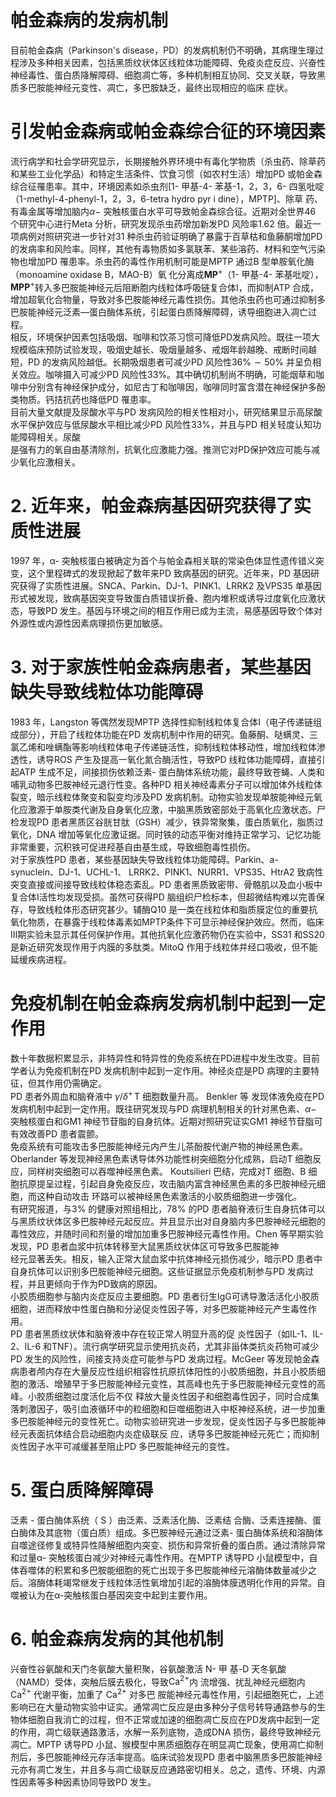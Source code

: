 # 帕金森病的发病机制  
目前帕金森病（Parkinson's disease，PD）的发病机制仍不明确，其病理生理过程涉及多种相关因素，包括黑质纹状体区线粒体功能障碍、免疫炎症反应、兴奋性神经毒性、蛋白质降解障碍、细胞凋亡等，多种机制相互协同、交叉关联，导致黑质多巴胺能神经元变性、凋亡，多巴胺缺乏，最终出现相应的临床 症状。  
#  引发帕金森病或帕金森综合征的环境因素  
流行病学和社会学研究显示，长期接触外界环境中有毒化学物质（杀虫药、除草药和某些工业化学品）和特定生活条件、饮食习惯（如农村生活）增加PD 或帕金森综合征罹患率。其中，环境因素如杀虫剂[1- 甲基-4- 苯基-1，2，3，6- 四氢吡啶（1-methyl-4-phenyl-1，2，3，6-tetra hydro pyr i dine），MPTP]、除草 药、有毒金属等增加脑内$\alpha-$ 突触核蛋白水平可导致帕金森综合征。近期对全世界46 个研究中心进行Meta 分析，研究发现杀虫药增加新发PD 风险率1.62 倍。最近一项病例对照研究进一步针对31 种杀虫药验证明确了暴露于百草枯和鱼藤酮增加PD 的发病率和风险率。同样，其他有毒物质如多氯联苯、某些溶药、材料和空气污染物也增加PD 罹患率。杀虫药的毒性作用机制可能是MPTP 通过B 型单胺氧化酶（monoamine oxidase B，MAO-B）氧  化分离成$\mathbf{M}\mathbf{P}^{+}$（1- 甲基-4- 苯基吡啶），$\mathbf{M}\mathbf{P}\mathbf{P}^{+}$转入多巴胺能神经元后阻断胞内线粒体呼吸链复合体Ⅰ，而抑制ATP 合成，增加超氧化合物量，导致对多巴胺能神经元毒性损伤。其他杀虫药也可通过抑制多巴胺能神经元泛素—蛋白酶体系统，引起蛋白质降解障碍，诱导细胞进入凋亡过程。  
相反，环境保护因素包括吸烟、咖啡和饮茶习惯可降低PD发病风险。既往一项大规模临床预防试验发现，吸烟史越长、吸烟量越多、戒烟年龄越晚、戒断时间越短，PD 的发病风险越低。长期吸烟患者可减少PD 风险性$36\%\sim50\%$ 并呈负相关效应。咖啡摄入可减少PD 风险性$33\%$。其中确切机制尚不明确，可能烟草和咖啡中分别含有神经保护成分，如尼古丁和咖啡因，咖啡同时富含潜在神经保护多酚类物质。钙拮抗药也降低PD 罹患率。  
目前大量文献提及尿酸水平与PD 发病风险的相关性相对小，研究结果显示高尿酸水平保护效应与低尿酸水平相比减少PD 风险性$33\%$，并且与PD 相关轻度认知功能障碍相关。尿酸  
是强有力的氧自由基清除剂，抗氧化应激能力强。推测它对PD保护效应可能与减少氧化应激相关。  
# 2. 近年来，帕金森病基因研究获得了实质性进展  
1997 年，α- 突触核蛋白被确定为首个与帕金森相关联的常染色体显性遗传错义突变，这个里程碑式的发现掀起了数年来PD 致病基因的研究。近年来，PD 基因研究获得了实质性进展。SNCA、Parkin、DJ-1、PINK1、LRRK2 及VPS35 单基因形式被发现，致病基因突变导致蛋白质错误折叠、胞内堆积或诱导过度氧化应激状态，导致PD 发生。基因与环境之间的相互作用已成为主流，易感基因导致个体对外源性或内源性因素病理损伤更加敏感。  
# 3. 对于家族性帕金森病患者，某些基因缺失导致线粒体功能障碍  
1983 年，Langston 等偶然发现MPTP 选择性抑制线粒体复合体Ⅰ（电子传递链组成部分），开启了线粒体功能在PD 发病机制中作用的研究。鱼藤酮、哒螨灵、三氯乙烯和唑螨酯等影响线粒体电子传递链活性，抑制线粒体移动性，增加线粒体渗透性，诱导ROS 产生及提高一氧化氮合酶活性，导致PD 线粒体功能障碍，直接引起ATP 生成不足，间接损伤依赖泛素- 蛋白酶体系统功能，最终导致苍蝇、人类和哺乳动物多巴胺神经元退行性变。各种PD 相关神经毒素分子可以增加体外线粒体裂变，暗示线粒体聚变和裂变均涉及PD 发病机制。动物实验发现单胺能神经元氧化应激源于单胺类代谢及自身氧化应激，中脑黑质致密部处于高氧化应激状态。尸检发现PD 患者黑质区谷胱甘肽（GSH）减少，铁异常聚集，蛋白质氧化，脂质过氧化，DNA 增加等氧化应激证据。同时铁的动态平衡对维持正常学习、记忆功能非常重要，沉积铁可促进羟基自由基生成，导致细胞毒性损伤。  
对于家族性PD 患者，某些基因缺失导致线粒体功能障碍。Parkin、a-synuclein、DJ-1、UCHL-1、 LRRK2、PINK1、NURR1、VPS35、HtrA2 致病性突变直接或间接导致线粒体稳态紊乱。PD 患者黑质致密带、骨骼肌以及血小板中复合体Ⅰ活性均发现受损。虽然可获得PD 脑组织尸检标本，但超微结构难以完善保存，导致线粒体形态研究甚少。辅酶Q10 是一类在线粒体和脂质膜定位的重要抗氧化物质，在暴露于线粒体毒素如MPTP条件下可显示神经保护效应。然而，临床Ⅲ期实验未显示其任何保护作用。其他抗氧化应激药物仍在实验中，SS31 和SS20 是新近研究发现作用于内膜的多肽类。MitoQ 作用于线粒体并经口吸收，但不能延缓疾病进程。  
#  免疫机制在帕金森病发病机制中起到一定作用  
数十年数据积累显示，非特异性和特异性的免疫系统在PD进程中发生改变。目前学者认为免疫机制在PD 发病机制中起到一定作用。神经炎症是PD 病理的主要特征，但其作用仍需确定。  
PD  患者外周血和脑脊液中 $\gamma/{\delta}^{+}\,\mathrm{T}$  细胞数量升高。 Benkler  等 发现体液免疫在PD 发病机制中起到一定作用。既往研究发现与PD 病理机制相关的针对黑色素、$\alpha-$ 突触核蛋白和GM1 神经节苷脂的自身抗体。近期对照研究证实GM1 神经节苷脂可有效改善PD 患者震颤。  
免疫系统有可能攻击多巴胺能神经元内产生儿茶酚胺代谢产物的神经黑色素。Oberlander 等发现神经黑色素诱导体外功能性树突细胞分化成熟，启动T 细胞反应，同样树突细胞可以吞噬神经黑色素。 Koutsilieri   巴结，完成对T 细胞、B 细胞抗原提呈过程，引起自身免疫反应，攻击脑内富含神经黑色素的多巴胺神经元细胞，而这种自动攻击 环路可以被神经黑色素激活的小胶质细胞进一步强化。  
有研究报道，与$3\%$ 的健康对照组相比，$78\%$ 的PD 患者脑脊液衍生自身抗体可以与黑质纹状体区多巴胺神经元起反应。并且显示出对自身脑内多巴胺神经元细胞的毒性效应，并随时间和剂量的增加加重多巴胺神经元毒性作用。Chen 等早期实验发现，PD 患者血浆中抗体转移至大鼠黑质纹状体区可导致多巴胺能神  
经元显著丢失。相反，输入正常大鼠血浆中抗体神经元损伤减少，暗示PD 患者中自身抗体可以识别多巴胺能神经元细胞。这些证据显示免疫机制参与PD 发病过程，并且更倾向于作为PD致病的原因。  
小胶质细胞参与脑内炎症反应主要细胞。PD 患者衍生IgG可诱导激活活化小胶质细胞，进而释放中性蛋白酶和分泌促炎性因子等，对多巴胺能神经元产生毒性作用。  
PD  患者黑质纹状体和脑脊液中存在较正常人明显升高的促 炎性因子（如IL-1、IL-2、IL-6 和TNF）。流行病学研究显示使用抗炎药，尤其非甾体类抗炎药物可减少PD 发生的风险性，间接支持炎症可能参与PD 发病过程。McGeer 等发现帕金森病患者颅内存在大量反应性组织相容性抗原抗体阳性的小胶质细胞，并且小胶质细胞的激活、增殖早于多巴胺能神经元变性，其高峰也先于多巴胺能神经元变性的高峰。小胶质细胞过度活化后不仅 释放大量炎性因子和细胞毒性因子，同时合成集落刺激因子，吸引血液循环中的粒细胞和巨噬细胞进入中枢神经系统，进一步加重多巴胺能神经元的变性死亡。动物实验研究进一步发现，促炎性因子与多巴胺能神经元表面抗体结合启动细胞内炎症级联反 应，诱导多巴胺能神经元死亡；而抑制炎性因子水平可减缓甚至阻止PD 多巴胺能神经元的变性。  
# 5. 蛋白质降解障碍  
泛素 -  蛋白酶体系统（ S ）由泛素、泛素活化酶、泛素结 合酶、泛素连接酶、蛋白酶体及其底物（蛋白质）组成。多巴胺神经元通过泛素- 蛋白酶体系统和溶酶体自噬途径修复或特异性降解细胞内突变、损伤和异常折叠的蛋白质。通过清除异常和过量α- 突触核蛋白减少对神经元毒性作用。在MPTP 诱导PD 小鼠模型中，自体吞噬体的积累和多巴胺能细胞的死亡出现于多巴胺能神经元溶酶体数量减少之后。溶酶体耗竭常继发于线粒体活性氧增加引起的溶酶体膜透明化作用的异常。自噬被认为在α-突触核蛋白基因突变中起到主要作用。  
# $6.$ 帕金森病发病的其他机制  
兴奋性谷氨酸和天门冬氨酸大量积聚，谷氨酸激活 N-  甲   基-D 天冬氨酸（NAMD）受体，突触后膜去极化，导致$\mathrm{Ca^{2+}}$内    流增强、扰乱神经元细胞内 $\mathrm{Ca^{2+}}$ 代谢平衡，加重了 $\mathrm{Ca}^{2+}$ 对多巴 胺能神经元毒性作用，引起细胞死亡，上述影响已在大量动物实验中证实。通常凋亡反应是由多种分子信号转导通路参与的生物体细胞自我消亡的过程，但不正常或加速的细胞凋亡反应在PD发病中起到一定的作用，凋亡级联通路激活，水解一系列底物，造成DNA 损伤，最终导致神经元凋亡。MPTP 诱导PD 小鼠、猴模型中黑质细胞存在明显凋亡现象，使用凋亡抑制剂后，多巴胺能神经元存活率提高。临床试验发现PD 患者中脑黑质多巴胺能神经元亦有凋亡发生，并且多与凋亡级联反应通路密切相关。总之，遗传、环境、内源性因素等多种因素协同导致PD 发生。  
